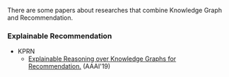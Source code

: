 There are some papers about researches that combine Knowledge Graph and Recommendation.
### Explainable Recommendation
* KPRN
  - [Explainable Reasoning over Knowledge Graphs for Recommendation.](https://arxiv.org/abs/1811.04540) (AAAI'19)
